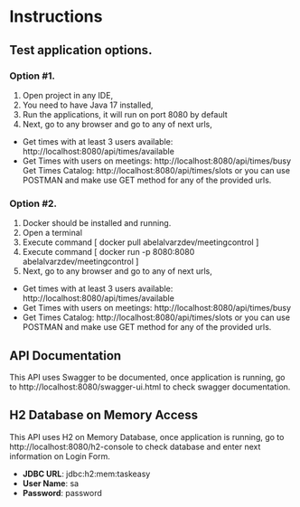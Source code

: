 # Instructions
## Test application options.
### Option #1.
1. Open project in any IDE,
2. You need to have Java 17 installed,
3. Run the applications, it will run on port 8080 by default
4. Next, go to any browser and go to any of next urls,
- Get times with at least 3 users available: http://localhost:8080/api/times/available
- Get Times with users on meetings: http://localhost:8080/api/times/busy
Get Times Catalog: http://localhost:8080/api/times/slots
or you can use POSTMAN and make use GET method for any of the provided urls.

### Option #2.
1. Docker should be installed and running.
2. Open a terminal
3. Execute command [ docker pull abelalvarzdev/meetingcontrol ]
4. Execute command [ docker run -p 8080:8080 abelalvarzdev/meetingcontrol ]
5. Next, go to any browser and go to any of next urls,
- Get times with at least 3 users available: http://localhost:8080/api/times/available
- Get Times with users on meetings: http://localhost:8080/api/times/busy
- Get Times Catalog: http://localhost:8080/api/times/slots
  or you can use POSTMAN and make use GET method for any of the provided urls.

## API Documentation
This API uses Swagger to be documented, once application is running, go to http://localhost:8080/swagger-ui.html
to check swagger documentation.

## H2 Database on Memory Access 

This API uses H2 on Memory Database, once application is running, go to http://localhost:8080/h2-console
to check database and enter next information on Login Form.
- **JDBC URL**: jdbc:h2:mem:taskeasy
- **User Name**: sa
- **Password**: password
